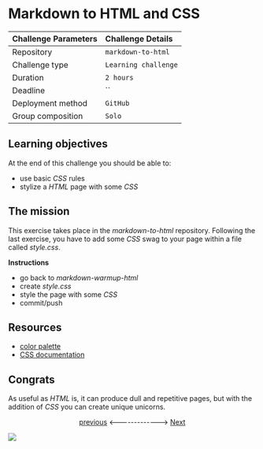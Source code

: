 # Markdown to HTML and CSS

|Challenge Parameters  |Challenge Details              |
|:---------------------|:------------------------------|
|Repository            |`markdown-to-html`             |
|Challenge type        |`Learning challenge`           |
|Duration              |`2 hours`                      |
|Deadline              |``       				               |
|Deployment method     |`GitHub`                       |
|Group composition     |`Solo`                         |


## Learning objectives

At the end of this challenge you should be able to:

* use basic *CSS* rules
* stylize a *HTML* page with some *CSS*


## The mission

This exercise takes place in the _markdown-to-html_ repository. Following
the last exercise, you have to add some *CSS* swag to your page within a file
called _style.css_.

**Instructions**
* go back to _markdown-warmup-html_
* create _style.css_
* style the page with some *CSS*
* commit/push


## Resources

* [color palette](https://color.adobe.com/)
* [CSS documentation](https://developer.mozilla.org/en-US/docs/Web/CSS)


## Congrats

As useful as *HTML* is, it can produce dull and repetitive pages, but with the
addition of *CSS* you can create unique unicorns.

<p align=center><a href="01-markdown-to-html.md">previous</a> <-------------> <a href="03-publish-page.md">Next</a></p>

![](https://media.giphy.com/media/l1K9EYgSVXfzviMkE/giphy.gif)
